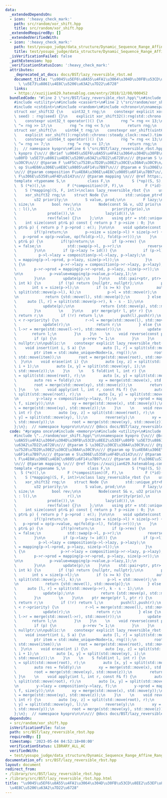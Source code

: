 ```yaml
---
data:
  _extendedDependsOn:
  - icon: ':heavy_check_mark:'
    path: src/random/xor_shift.hpp
    title: src/random/xor_shift.hpp
  _extendedRequiredBy: []
  _extendedVerifiedWith:
  - icon: ':heavy_check_mark:'
    path: test/yosupo_judge/data_structure/Dynamic_Sequence_Range_Affine_Range_Sum.test.cpp
    title: test/yosupo_judge/data_structure/Dynamic_Sequence_Range_Affine_Range_Sum.test.cpp
  _isVerificationFailed: false
  _pathExtension: hpp
  _verificationStatusIcon: ':heavy_check_mark:'
  attributes:
    _deprecated_at_docs: docs/BST/lazy_reversible_rbst.md
    document_title: "\u9045\u5EF6\u8A55\u4FA1\u3064\u304D\u30FB\u53CD\u8EE2\u53EF\u80FD\
      \ \u5E73\u8861\u4E8C\u5206\u63A2\u7D22\u6728"
    links:
    - https://xuzijian629.hatenablog.com/entry/2018/12/08/000452
  bundledCode: "#line 2 \"src/BST/lazy_reversible_rbst.hpp\"\n#include <memory>\n\
    #include <utility>\n#include <cassert>\n#line 2 \"src/random/xor_shift.hpp\"\n\
    #include <cstdint>\n#include <random>\n#include <chrono>\n\nnamespace kyopro {\n\
    struct xor_shift32 {\n    uint32_t rng;\n    constexpr explicit xor_shift32(uint32_t\
    \ seed) : rng(seed) {}\n    explicit xor_shift32():rng(std::chrono::steady_clock::now().time_since_epoch().count()){}\n\
    \    constexpr uint32_t operator()() {\n        rng ^= rng << 13;\n        rng\
    \ ^= rng >> 17;\n        rng ^= rng << 5;\n        return rng;\n    }\n};\n\n\
    struct xor_shift{\n    uint64_t rng;\n    constexpr xor_shift(uint64_t seed):rng(seed){}\n\
    \    explicit xor_shift():rng(std::chrono::steady_clock::now().time_since_epoch().count()){}\n\
    \    constexpr uint64_t operator()() {\n        rng ^= rng << 13;\n        rng\
    \ ^= rng >> 7;\n        rng ^= rng << 17;\n        return rng;\n    }\n};\n\n\
    };  // namespace kyopro\n#line 6 \"src/BST/lazy_reversible_rbst.hpp\"\n\nnamespace\
    \ kyopro {\n/// @brief \u9045\u5EF6\u8A55\u4FA1\u3064\u304D\u30FB\u53CD\u8EE2\u53EF\
    \u80FD \u5E73\u8861\u4E8C\u5206\u63A2\u7D22\u6728\n/// @tparam S \u30E2\u30CE\u30A4\
    \u30C9\n/// @tparam F \u4F5C\u7528\u7D20\u30E2\u30CE\u30A4\u30C9\n/// @tparam\
    \ op S\u4E0A\u306E\u4E8C\u9805\u6F14\u7B97\n/// @tparam e S\u306E\u5358\u4F4D\u5143\
    \n/// @tparam composition F\u4E0A\u306E\u4E8C\u9805\u6F14\u7B97\n/// @tparam id\
    \ F\u306E\u5358\u4F4D\u5143\n/// @tparam mapping \n/// @ref https://xuzijian629.hatenablog.com/entry/2018/12/08/000452\n\
    template <typename S,\n          class F,\n          S (*op)(S, S),\n        \
    \  S (*e)(),\n          F (*composition)(F, F),\n          F (*id)(),\n      \
    \    S (*mapping)(S, F, int)>\nclass lazy_reversible_rbst {\n    using u32 = uint32_t;\n\
    \    xor_shift32 rng;\n    struct Node {\n        std::unique_ptr<Node> l, r;\n\
    \        u32 priority;\n        S value, prod;\n\n        F lazy;\n        int\
    \ size;\n        bool rev;\n\n        Node(const S& v, u32 prio)\n           \
    \ : l(),\n              r(),\n              priority(prio),\n              value(v),\n\
    \              prod(e()),\n              lazy(id()),\n              size(1),\n\
    \              rev(false) {}\n    };\n\n    using ptr = std::unique_ptr<Node>;\n\
    \    int size(const ptr& p) const { return p ? p->size : 0; }\n    S fold(const\
    \ ptr& p) { return p ? p->prod : e(); }\n\n\n    void update(const ptr& p) {\n\
    \        if(!p)return;\n        p->size = size(p->l) + size(p->r) + 1;\n     \
    \   p->prod = op(p->value, op(fold(p->l), fold(p->r)));\n    }\n    void push(const\
    \ ptr& p) {\n        if(!p)return;\n        if (p->rev) {\n            p->rev\
    \ = false;\n            std::swap(p->l, p->r);\n            reverse(p->l), reverse(p->r);\n\
    \        }\n\n        if (p->lazy != id()) {\n            if (p->l) {\n      \
    \          p->l->lazy = composition(p->l->lazy, p->lazy);\n                p->l->prod\
    \ = mapping(p->l->prod, p->lazy, size(p->l));\n            }\n            if (p->r)\
    \ {\n                p->r->lazy = composition(p->r->lazy, p->lazy);\n        \
    \        p->r->prod = mapping(p->r->prod, p->lazy, size(p->r));\n            }\n\
    \n\n            p->value=mapping(p->value,p->lazy,1);\n            p->lazy=id();\n\
    \        }\n\n        update(p);\n    }\n\n    std::pair<ptr, ptr> split(ptr p,\
    \ int k) {\n        if (!p) return {nullptr, nullptr};\n\n        push(p);\n \
    \       int s = size(p->l);\n        if (s >= k) {\n            auto [l, r] =\
    \ split(std::move(p->l), k);\n            p->l = std::move(r);\n            update(p);\n\
    \n            return {std::move(l), std::move(p)};\n        } else {\n       \
    \     auto [l, r] = split(std::move(p->r), k - s - 1);\n\n            p->r = std::move(l);\n\
    \            update(p);\n\n            return {std::move(p), std::move(r)};\n\
    \        }\n        \n    }\n\n    ptr merge(ptr l, ptr r) {\n        if (!l)\
    \ return r;\n        if (!r) return l;\n        push(l),push(r);\n        if (l->priority\
    \ < r->priority) {\n            r->l = merge(std::move(l), std::move(r->l));\n\
    \            update(r);\n            return r;\n        } else {\n           \
    \ l->r = merge(std::move(l->r), std::move(r));\n            update(l);\n     \
    \       return l;\n        }\n    }\n    \n    void reverse(const ptr& p) {\n\
    \        if (p) {\n            p->rev ^= 1;\n        }\n    }\n    ptr root =\
    \ nullptr;\n\npublic:\n    constexpr explicit lazy_reversible_rbst():rng(2023){}\n\
    \    void insert(int i, S a) {\n        auto [l, r] = split(std::move(root), i);\n\
    \        ptr item = std::make_unique<Node>(a, rng());\n        root = merge(std::move(l),\
    \ std::move(item));\n        root = merge(std::move(root), std::move(r));\n  \
    \  }\n\n    void erase(int i) {\n        auto [xy, z] = split(std::move(root),\
    \ i + 1);\n        auto [x, y] = split(std::move(xy), i);\n        root = merge(std::move(x),\
    \ std::move(z));\n    }\n    \n    S fold(int l, int r) {\n        auto [xy, z]\
    \ = split(std::move(root), r);\n        auto [x, y] = split(std::move(xy), l);\n\
    \        auto res = fold(y);\n        xy = merge(std::move(x), std::move(y));\n\
    \        root = merge(std::move(xy), std::move(z));\n        return res;\n   \
    \ }\n    \n    void apply(int l, int r, const F& f) {\n        auto [xy, z] =\
    \ split(std::move(root), r);\n        auto [x, y] = split(std::move(xy), l);\n\
    \n        y->lazy = composition(y->lazy, f);\n        y->prod = mapping(y->prod,\
    \ f, size(y));\n\n        xy = merge(std::move(x), std::move(y));\n        root\
    \ = merge(std::move(xy), std::move(z));\n    }\n    \n    void reverse(int l,\
    \ int r) {\n        auto [xy, z] = split(std::move(root), r);\n        auto [x,\
    \ y] = split(std::move(xy), l);\n        reverse(y);\n        xy = merge(std::move(x),\
    \ std::move(y));\n        root = merge(std::move(xy), std::move(z));\n    }\n\
    };\n};  // namespace kyopro\n\n\n/// @docs docs/BST/lazy_reversible_rbst.md\n"
  code: "#pragma once\n#include <memory>\n#include <utility>\n#include <cassert>\n\
    #include \"../random/xor_shift.hpp\"\n\nnamespace kyopro {\n/// @brief \u9045\u5EF6\
    \u8A55\u4FA1\u3064\u304D\u30FB\u53CD\u8EE2\u53EF\u80FD \u5E73\u8861\u4E8C\u5206\
    \u63A2\u7D22\u6728\n/// @tparam S \u30E2\u30CE\u30A4\u30C9\n/// @tparam F \u4F5C\
    \u7528\u7D20\u30E2\u30CE\u30A4\u30C9\n/// @tparam op S\u4E0A\u306E\u4E8C\u9805\
    \u6F14\u7B97\n/// @tparam e S\u306E\u5358\u4F4D\u5143\n/// @tparam composition\
    \ F\u4E0A\u306E\u4E8C\u9805\u6F14\u7B97\n/// @tparam id F\u306E\u5358\u4F4D\u5143\
    \n/// @tparam mapping \n/// @ref https://xuzijian629.hatenablog.com/entry/2018/12/08/000452\n\
    template <typename S,\n          class F,\n          S (*op)(S, S),\n        \
    \  S (*e)(),\n          F (*composition)(F, F),\n          F (*id)(),\n      \
    \    S (*mapping)(S, F, int)>\nclass lazy_reversible_rbst {\n    using u32 = uint32_t;\n\
    \    xor_shift32 rng;\n    struct Node {\n        std::unique_ptr<Node> l, r;\n\
    \        u32 priority;\n        S value, prod;\n\n        F lazy;\n        int\
    \ size;\n        bool rev;\n\n        Node(const S& v, u32 prio)\n           \
    \ : l(),\n              r(),\n              priority(prio),\n              value(v),\n\
    \              prod(e()),\n              lazy(id()),\n              size(1),\n\
    \              rev(false) {}\n    };\n\n    using ptr = std::unique_ptr<Node>;\n\
    \    int size(const ptr& p) const { return p ? p->size : 0; }\n    S fold(const\
    \ ptr& p) { return p ? p->prod : e(); }\n\n\n    void update(const ptr& p) {\n\
    \        if(!p)return;\n        p->size = size(p->l) + size(p->r) + 1;\n     \
    \   p->prod = op(p->value, op(fold(p->l), fold(p->r)));\n    }\n    void push(const\
    \ ptr& p) {\n        if(!p)return;\n        if (p->rev) {\n            p->rev\
    \ = false;\n            std::swap(p->l, p->r);\n            reverse(p->l), reverse(p->r);\n\
    \        }\n\n        if (p->lazy != id()) {\n            if (p->l) {\n      \
    \          p->l->lazy = composition(p->l->lazy, p->lazy);\n                p->l->prod\
    \ = mapping(p->l->prod, p->lazy, size(p->l));\n            }\n            if (p->r)\
    \ {\n                p->r->lazy = composition(p->r->lazy, p->lazy);\n        \
    \        p->r->prod = mapping(p->r->prod, p->lazy, size(p->r));\n            }\n\
    \n\n            p->value=mapping(p->value,p->lazy,1);\n            p->lazy=id();\n\
    \        }\n\n        update(p);\n    }\n\n    std::pair<ptr, ptr> split(ptr p,\
    \ int k) {\n        if (!p) return {nullptr, nullptr};\n\n        push(p);\n \
    \       int s = size(p->l);\n        if (s >= k) {\n            auto [l, r] =\
    \ split(std::move(p->l), k);\n            p->l = std::move(r);\n            update(p);\n\
    \n            return {std::move(l), std::move(p)};\n        } else {\n       \
    \     auto [l, r] = split(std::move(p->r), k - s - 1);\n\n            p->r = std::move(l);\n\
    \            update(p);\n\n            return {std::move(p), std::move(r)};\n\
    \        }\n        \n    }\n\n    ptr merge(ptr l, ptr r) {\n        if (!l)\
    \ return r;\n        if (!r) return l;\n        push(l),push(r);\n        if (l->priority\
    \ < r->priority) {\n            r->l = merge(std::move(l), std::move(r->l));\n\
    \            update(r);\n            return r;\n        } else {\n           \
    \ l->r = merge(std::move(l->r), std::move(r));\n            update(l);\n     \
    \       return l;\n        }\n    }\n    \n    void reverse(const ptr& p) {\n\
    \        if (p) {\n            p->rev ^= 1;\n        }\n    }\n    ptr root =\
    \ nullptr;\n\npublic:\n    constexpr explicit lazy_reversible_rbst():rng(2023){}\n\
    \    void insert(int i, S a) {\n        auto [l, r] = split(std::move(root), i);\n\
    \        ptr item = std::make_unique<Node>(a, rng());\n        root = merge(std::move(l),\
    \ std::move(item));\n        root = merge(std::move(root), std::move(r));\n  \
    \  }\n\n    void erase(int i) {\n        auto [xy, z] = split(std::move(root),\
    \ i + 1);\n        auto [x, y] = split(std::move(xy), i);\n        root = merge(std::move(x),\
    \ std::move(z));\n    }\n    \n    S fold(int l, int r) {\n        auto [xy, z]\
    \ = split(std::move(root), r);\n        auto [x, y] = split(std::move(xy), l);\n\
    \        auto res = fold(y);\n        xy = merge(std::move(x), std::move(y));\n\
    \        root = merge(std::move(xy), std::move(z));\n        return res;\n   \
    \ }\n    \n    void apply(int l, int r, const F& f) {\n        auto [xy, z] =\
    \ split(std::move(root), r);\n        auto [x, y] = split(std::move(xy), l);\n\
    \n        y->lazy = composition(y->lazy, f);\n        y->prod = mapping(y->prod,\
    \ f, size(y));\n\n        xy = merge(std::move(x), std::move(y));\n        root\
    \ = merge(std::move(xy), std::move(z));\n    }\n    \n    void reverse(int l,\
    \ int r) {\n        auto [xy, z] = split(std::move(root), r);\n        auto [x,\
    \ y] = split(std::move(xy), l);\n        reverse(y);\n        xy = merge(std::move(x),\
    \ std::move(y));\n        root = merge(std::move(xy), std::move(z));\n    }\n\
    };\n};  // namespace kyopro\n\n\n/// @docs docs/BST/lazy_reversible_rbst.md"
  dependsOn:
  - src/random/xor_shift.hpp
  isVerificationFile: false
  path: src/BST/lazy_reversible_rbst.hpp
  requiredBy: []
  timestamp: '2023-05-04 04:52:18+00:00'
  verificationStatus: LIBRARY_ALL_AC
  verifiedWith:
  - test/yosupo_judge/data_structure/Dynamic_Sequence_Range_Affine_Range_Sum.test.cpp
documentation_of: src/BST/lazy_reversible_rbst.hpp
layout: document
redirect_from:
- /library/src/BST/lazy_reversible_rbst.hpp
- /library/src/BST/lazy_reversible_rbst.hpp.html
title: "\u9045\u5EF6\u8A55\u4FA1\u3064\u304D\u30FB\u53CD\u8EE2\u53EF\u80FD \u5E73\u8861\
  \u4E8C\u5206\u63A2\u7D22\u6728"
---
```

